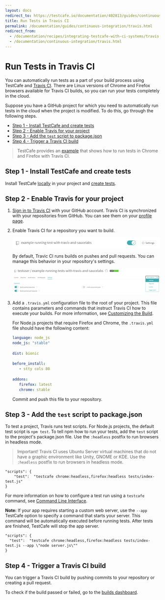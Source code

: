 ```yaml
---
layout: docs
redirect_to: https://testcafe.io/documentation/402813/guides/continuous-integration/travis
title: Run Tests in Travis CI
permalink: /documentation/guides/continuous-integration/travis.html
redirect_from:
  - /documentation/recipes/integrating-testcafe-with-ci-systems/travis.html
  - /documentation/continuous-integration/travis.html
---
```

# Run Tests in Travis CI

You can automatically run tests as a part of your build process using TestCafe and [Travis CI](https://travis-ci.org/).
There are Linux versions of Chrome and Firefox browsers available for Travis CI builds, so you can run your tests completely in the cloud.

Suppose you have a GitHub project for which you need to automatically run tests in the cloud when the project is modified. To do this, go through the following steps.

* [Step 1 - Install TestCafe and create tests](#step-1---install-testcafe-and-create-tests)
* [Step 2 - Enable Travis for your project](#step-2---enable-travis-for-your-project)
* [Step 3 - Add the `test` script to package.json](#step-3---add-the-test-script-to-packagejson)
* [Step 4 - Trigger a Travis CI build](#step-4---trigger-a-travis-ci-build)

> TestCafe provides an [example](https://github.com/DevExpress/testcafe/tree/master/examples/running-tests-in-firefox-and-chrome-using-travis-ci/) that shows how to run tests in Chrome and Firefox with Travis CI.

## Step 1 - Install TestCafe and create tests

Install TestCafe [locally](../basic-guides/install-testcafe.md#local-installation) in your project and [create tests](../../getting-started/README.md#creating-a-test).

## Step 2 - Enable Travis for your project

1. [Sign in to Travis CI](https://travis-ci.org/signin) with your GitHub account. Travis CI is synchronized with your repositories from GitHub. You can see them on your [profile page](https://travis-ci.org/profile).
2. Enable Travis CI for a repository you want to build.

     ![Enable Travis for a repository](../../../images/travis-step-2-2.png)

     By default, Travic CI runs builds on pushes and pull requests. You can manage this behavior in your repository's settings.

     ![Enable builds](../../../images/travis-step-2-4.png)

3. Add a `.travis.yml` configuration file to the root of your project. This file contains parameters and commands that instruct Travis CI how to execute your builds. For more information, see [Customizing the Build](https://docs.travis-ci.com/user/customizing-the-build).

     For Node.js projects that require Firefox and Chrome, the `.travis.yml` file should have the following content:

     ```yaml
     language: node_js
     node_js: "stable"
  
     dist: bionic

     before_install:
        - stty cols 80

     addons:
        firefox: latest
        chrome: stable
     ```

     Commit and push this file to your repository.

## Step 3 - Add the `test` script to package.json

To test a project, Travis runs test scripts. For Node.js projects, the default test script is `npm test`.
To tell npm how to run your tests, add the `test` script to the project's package.json file. Use the `:headless` postfix to run browsers in headless mode.

> Important! Travis CI uses Ubuntu Server virtual machines that do not have a graphic environment like Unity, GNOME or KDE. Use the `:headless` postfix to run browsers in headless mode.

```text
"scripts": {
    "test":  "testcafe chrome:headless,firefox:headless tests/index-test.js"
}
```

For more information on how to configure a test run using a `testcafe` command, see [Command Line Interface](../../reference/command-line-interface.md).

**Note:** If your app requires starting a custom web server, use the `--app` TestCafe option to specify a command that starts your server.
This command will be automatically executed before running tests. After tests are finished, TestCafe will stop the app server.

```text
"scripts": {
  "test":  "testcafe chrome:headless,firefox:headless tests/index-test.js --app \"node server.js\""
}
```

## Step 4 - Trigger a Travis CI build

You can trigger a Travis CI build by pushing commits to your repository or creating a pull request.

To check if the build passed or failed, go to the [builds dashboard](https://travis-ci.org/dashboard/builds).

